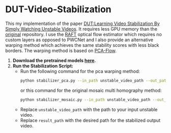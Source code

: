 # DUT-Video-Stabilization

This my implementation of the paper [DUT:Learning Video Stabilization By Simply Watching Unstable Videos](https://arxiv.org/pdf/2011.14574.pdf).
It requires less GPU memory than the [original](https://github.com/Annbless/DUTCode) repository. I  use the [RAFT](https://arxiv.org/abs/2003.12039) optical flow estimator which requires no custom layers as opposed to PWCNet and I also provide an alternative warping method which achieves the same stability scores with less black borders. The warping method is based on [PCA-Flow](http://openaccess.thecvf.com/content_cvpr_2015/papers/Wulff_Efficient_Sparse-to-Dense_Optical_2015_CVPR_paper.pdf).

1. **Download the pretrained models [here](https://drive.google.com/drive/folders/15T8Wwf1OL99AKDGTgECzwubwTqbkmGn6).**
2. **Run the Stabilization Script:**
   - Run the following command for the pca warping method:
     ```bash
     python stabilizer_pca.py --in_path unstable_video_path --out_path result_path
     ```
     or this command for the original mosaic multi homography method:
     ```bash
     python stabilizer_mosaic.py --in_path unstable_video_path --out_path result_path
     ```
   - Replace `unstable_video_path` with the path to your input unstable video.
   - Replace `result_path` with the desired path for the stabilized output video.
